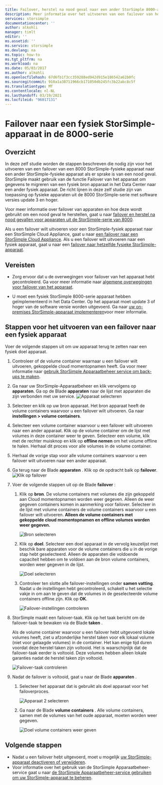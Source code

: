 ```yaml
---
title: Failover, herstel na nood geval naar een ander StorSimple 8000-apparaat
description: Meer informatie over het uitvoeren van een failover van het fysieke apparaat van de StorSimple 8000-serie naar een ander fysiek apparaat.
services: storsimple
documentationcenter: ''
author: alkohli
manager: timlt
editor: ''
ms.assetid: ''
ms.service: storsimple
ms.devlang: na
ms.topic: how-to
ms.tgt_pltfrm: na
ms.workload: na
ms.date: 05/03/2017
ms.author: alkohli
ms.openlocfilehash: 67d6fb1f3cc359288ed942d915e186542a62b0fc
ms.sourcegitcommit: 910a1a38711966cb171050db245fc3b22abc8c5f
ms.translationtype: MT
ms.contentlocale: nl-NL
ms.lasthandoff: 03/19/2021
ms.locfileid: "96017131"
---
```

# <a name="fail-over-to-a-storsimple-8000-series-physical-device"></a>Failover naar een fysiek StorSimple-apparaat in de 8000-serie

## <a name="overview"></a>Overzicht

In deze zelf studie worden de stappen beschreven die nodig zijn voor het uitvoeren van een failover van een 8000 StorSimple-fysieke apparaat naar een ander StorSimple-fysieke apparaat als er sprake is van een nood geval. StorSimple maakt gebruik van de functie Failover van het apparaat om gegevens te migreren van een fysiek bron apparaat in het Data Center naar een ander fysiek apparaat. De richt lijnen in deze zelf studie zijn van toepassing op fysieke apparaten uit de 8000 StorSimple-serie met software versies update 3 en hoger.

Voor meer informatie over failover van apparaten en hoe deze wordt gebruikt om een nood geval te herstellen, gaat u naar [failover en herstel na nood gevallen voor apparaten uit de StorSimple-serie van 8000](storsimple-8000-device-failover-disaster-recovery.md).

Als u een failover wilt uitvoeren voor een StorSimple-fysiek apparaat naar een StorSimple Cloud Appliance, gaat u naar [een failover naar een StorSimple Cloud Appliance](storsimple-8000-device-failover-cloud-appliance.md). Als u een failover wilt uitvoeren naar een fysiek apparaat, gaat u naar een [failover naar hetzelfde fysieke StorSimple-apparaat](storsimple-8000-device-failover-same-device.md).


## <a name="prerequisites"></a>Vereisten

- Zorg ervoor dat u de overwegingen voor failover van het apparaat hebt gecontroleerd. Ga voor meer informatie naar [algemene overwegingen voor failover van het apparaat](storsimple-8000-device-failover-disaster-recovery.md).

- U moet een fysiek StorSimple 8000-serie apparaat hebben geïmplementeerd in het Data Center. Op het apparaat moet update 3 of hoger van de software versie worden uitgevoerd. Ga naar [uw on-premises StorSimple-apparaat implementeren](storsimple-8000-deployment-walkthrough-u2.md)voor meer informatie.


## <a name="steps-to-fail-over-to-a-physical-device"></a>Stappen voor het uitvoeren van een failover naar een fysiek apparaat

Voer de volgende stappen uit om uw apparaat terug te zetten naar een fysiek doel apparaat.

1. Controleer of de volume container waarnaar u een failover wilt uitvoeren, gekoppelde cloud momentopnamen heeft. Ga voor meer informatie naar [gebruik StorSimple Apparaatbeheer service om back-ups te maken](storsimple-8000-manage-backup-policies-u2.md).
2. Ga naar uw StorSimple-Apparaatbeheer en klik vervolgens op **apparaten**. Ga op de Blade **apparaten** naar de lijst met apparaten die zijn verbonden met uw service.
    ![Apparaat selecteren](./media/storsimple-8000-device-failover-disaster-recovery/failover-phy-dev1.png)
3. Selecteer en klik op uw bron apparaat. Het bron apparaat heeft de volume containers waarvoor u een failover wilt uitvoeren. Ga naar **instellingen > volume containers**.
4. Selecteer een volume container waarvoor u een failover wilt uitvoeren naar een ander apparaat. Klik op de volume container om de lijst met volumes in deze container weer te geven. Selecteer een volume, klik met de rechter muisknop en klik op **offline nemen** om het volume offline te halen. Herhaal dit proces voor alle volumes in de volume container.
5. Herhaal de vorige stap voor alle volume containers waarvoor u een failover wilt uitvoeren naar een ander apparaat.
6. Ga terug naar de Blade **apparaten** . Klik op de opdracht balk op **failover**.
    ![Klik op failover](./media/storsimple-8000-device-failover-disaster-recovery/failover-phy-dev2.png)
    
7. Voer de volgende stappen uit op de Blade **failover** :
   
   1. Klik op **bron**. De volume containers met volumes die zijn gekoppeld aan Cloud momentopnamen worden weer gegeven. Alleen de weer gegeven containers komen in aanmerking voor failover. Selecteer in de lijst met volume containers de volume containers waarvoor u een failover wilt uitvoeren. **Alleen de volume containers met gekoppelde cloud momentopnamen en offline volumes worden weer gegeven.**

       ![Bron selecteren](./media/storsimple-8000-device-failover-disaster-recovery/failover-phy-dev5.png)
   2. Klik op **doel**. Selecteer een doel apparaat in de vervolg keuzelijst met beschik bare apparaten voor de volume containers die u in de vorige stap hebt geselecteerd. Alleen de apparaten die voldoende capaciteit hebben om te voldoen aan de bron volume containers, worden weer gegeven in de lijst.

        ![Doel selecteren](./media/storsimple-8000-device-failover-disaster-recovery/failover-phy-dev6.png)

   3. Controleer ten slotte alle failover-instellingen onder **samen vatting**. Nadat u de instellingen hebt gecontroleerd, schakelt u het selectie vakje in om aan te geven dat de volumes in de geselecteerde volume containers offline zijn. Klik op **OK**.

       ![Failover-instellingen controleren](./media/storsimple-8000-device-failover-disaster-recovery/failover-phy-dev8.png)
  
8. StorSimple maakt een failover-taak. Klik op het taak bericht om de failover-taak te bewaken via de Blade **taken** .

    Als de volume container waarvoor u een failover hebt uitgevoerd lokale volumes heeft, ziet u afzonderlijke herstel taken voor elk lokaal volume (niet voor gelaagde volumes) in de container. Het kan enige tijd duren voordat deze herstel taken zijn voltooid. Het is waarschijnlijk dat de failover-taak eerder is voltooid. Deze volumes hebben alleen lokale garanties nadat de herstel taken zijn voltooid.

    ![Failover-taak controleren](./media/storsimple-8000-device-failover-disaster-recovery/failover-phy-dev13.png)

9. Nadat de failover is voltooid, gaat u naar de Blade **apparaten** .
   
   1. Selecteer het apparaat dat is gebruikt als doel apparaat voor het failoverproces.

       ![Apparaat 2 selecteren](./media/storsimple-8000-device-failover-disaster-recovery/failover-phy-dev14.png)

   2. Ga naar de Blade **volume containers** . Alle volume containers, samen met de volumes van het oude apparaat, moeten worden weer gegeven.

       ![Doel volume containers weer geven](./media/storsimple-8000-device-failover-disaster-recovery/failover-phy-dev16.png)


## <a name="next-steps"></a>Volgende stappen

* Nadat u een failover hebt uitgevoerd, moet u mogelijk [uw StorSimple-apparaat deactiveren of verwijderen](storsimple-8000-deactivate-and-delete-device.md).
* Voor informatie over het gebruik van de StorSimple Apparaatbeheer-service gaat u naar [de StorSimple Apparaatbeheer-service gebruiken om uw StorSimple-apparaat te beheren](storsimple-8000-manager-service-administration.md).

